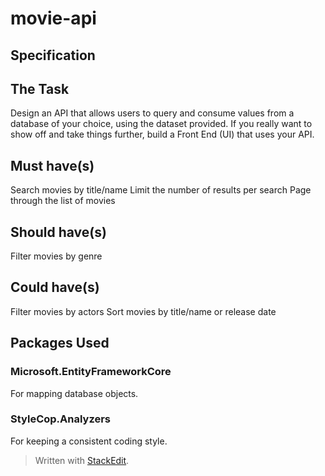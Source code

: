 # movie-api

## Specification
## The Task
Design an API that allows users to query and consume values from a database of your choice, using the dataset provided.
If you really want to show off and take things further, build a Front End (UI) that uses your API.

## Must have(s)

Search movies by title/name
Limit the number of results per search
Page through the list of movies

## Should have(s)

Filter movies by genre

## Could have(s)

Filter movies by actors
Sort movies by title/name or release date


## Packages Used
### Microsoft.EntityFrameworkCore
For mapping database objects.
### StyleCop.Analyzers
For keeping a consistent coding style.



> Written with [StackEdit](https://stackedit.io/).